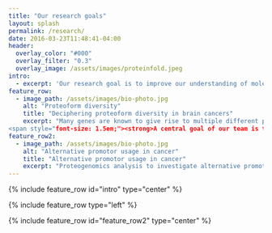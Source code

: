 ```yaml
---
title: "Our research goals"
layout: splash
permalink: /research/
date: 2016-03-23T11:48:41-04:00
header:
  overlay_color: "#000"
  overlay_filter: "0.3"
  overlay_image: /assets/images/proteinfold.jpeg
intro: 
  - excerpt: 'Our research goal is to improve our understanding of molecular and functional diversification.'
feature_row:
  - image_path: /assets/images/bio-photo.jpg
    alt: "Proteoform diversity"
    title: "Deciphering proteoform diversity in brain cancers"
    excerpt: "Many genes are known to give rise to multiple different protein products, also called proteoforms, that differ in their primary amino acid sequence and associated modifications. These can be derived from molecular diversification on all levels along the axis of gene expression [(Bludau & Aebersold, 2020)](https://www.nature.com/articles/s41580-020-0231-2). Although the expression of alternative proteoforms is of immense functional importance, they are challenging to detect and are frequently neglected. This is particularly critical in the context of cancer. Here, molecular diversity is further expanded by different types of cancer-driven alterations.<br><br>
<span style="font-size: 1.5em;"><strong>A central goal of our team is to develop computational strategies for the systematic detection of proteoforms based on AI-powered multi-omics data integration. Being embedded within the diagnostic Department of Neuropathology, we specifically focus on the detection of brain cancer specific proteoforms. Here, the ultimate goal is to identify new targetable lesions that have the potential to improve patient care.</strong></span>"
feature_row2:
  - image_path: /assets/images/bio-photo.jpg
    alt: "Alternative promotor usage in cancer"
    title: "Alternative promotor usage in cancer"
    excerpt: "Proteogenomics analysis to investigate alternative promotor usage in IDH-mutant gliomas"
---
```


{% include feature_row id="intro" type="center" %}

{% include feature_row type="left" %}

{% include feature_row id="feature_row2" type="center" %}
